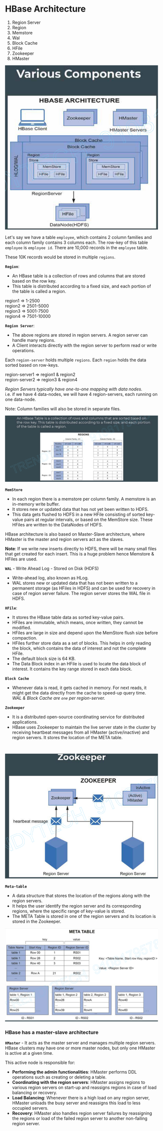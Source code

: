 # HBase Architecture

1. Region Server
2. Region
3. Memstore
4. Wal
5. Block Cache
6. HFile
7. Zookeeper
8. HMaster

![HBase Architecture](./Images/HBase_Architecture.png)

Let's say we have a table `employee`, which contains 2 column families and each column family contains 3 columns each. The row-key of this table `employee` is `employee id`.
There are 10,000 records in the `employee` table.

These 10K records would be stored in multiple `regions`. 

**`Region`**: 
- An HBase table is a collection of rows and columns that are stored based on the row key.
- This table is distributed according to a fixed size, and each portion of the table is called a region.

region1 => 1-2500 <br>
region2 => 2501-5000 <br>
region3 => 5001-7500 <br>
region4 => 7501-10000 <br>

**`Region Server`**: 
- The above regions are stored in region servers. A region server can handle many regions.
- A Client interacts directly with the region server to perform read or write operations.

Each `region-server` holds multiple `regions`. Each `region` holds the data sorted based on row-keys.

region-server1 => region1 & region2 <br>
region-server2 => region3 & region4

*Region Servers typically have one-to-one mapping with data nodes.* <br>
i.e. if we have 4 data-nodes, we will have 4 region-servers, each running on one data-node.

Note: Column families will also be stored in separate files. <br>

![](./Images/HBase%20Table.png)

**`MemStore`** 
- In each region there is a memstore per column family. A memstore is an in-memory write buffer. 
- It stores new or updated data that has not yet been written to HDFS.
- This data gets flushed to HDFS in a new HFile consisting of sorted key-value pairs at regular intervals, or based on the MemStore size. These HFiles are written to the DataNodes of HDFS.

HBase architecture is also based on Master-Slave architecture, where HMaster is the master and region servers act as the slaves.
<br>

**Note**: If we write new inserts directly to HDFS, there will be many small files that get created for each insert. This is a huge problem hence Memstore & HFiles are used.

**`WAL`** - Write Ahead Log - Stored on Disk (HDFS)<br>
- Write-ahead log, also known as HLog.
- WAL stores new or updated data that has not been written to a permanent storage (as HFiles in HDFS) and can be used for recovery in case of region server failure. The region server stores the WAL file in HDFS.

**`HFile`**: 
- It stores the HBase table data as sorted key-value pairs.
- HFiles are immutable, which means, once written, they cannot be modified.
- HFiles are large in size and depend upon the MemStore flush size before compaction.
- HFiles further store data as a set of blocks. This helps in only reading the block, which contains the data of interest and not the complete HFile.
- The default block size is 64 KB.
- The Data Block index in an HFile is used to locate the data block of interest. It contains the key range stored in each data block.


**`Block Cache`** 
- Whenever data is read, it gets cached in memory. For next reads, it might get the data directly from the cache to speed-up query time. <br>
*WAL & Block Cache are `one` per region-server.*

**`Zookeeper`** 
- It is a distributed open-source coordinating service for distributed applications.
- HBase uses Zookeeper to maintain the live server state in the cluster by receiving heartbeat messages from all HMaster (active/inactive) and region servers. It stores the location of the META table.
 <br>

![Zookeeper Communication with HMaster](./Images/zookeeper.png)

**`Meta-table`** 
- A data structure that stores the location of the regions along with the region servers. 
- It helps the user identify the region server and its corresponding regions, where the specific range of key-value is stored. 
- The META Table is stored in one of the region servers and its location is stored in the Zookeeper.

![HBase Meta-table](./Images/HBase_metatable.png)

### **HBase has a master-slave architecture**
**`HMaster`** - It acts as the master server and manages multiple region servers. <br>
HBase clusters may have one or more master nodes, but only one HMaster is active at a given time. <br>

This active node is responsible for:
- **Performing the admin functionalities**: HMaster performs DDL operations such as creating or deleting a table.
- **Coordinating with the region servers**: HMaster assigns regions to various region servers on start-up and reassigns regions in case of load balancing or recovery.
- **Load Balancing**: Whenever there is a high load on any region server, HMaster unloads the busy server and reassigns this load to less occupied servers.
- **Recovery**: HMaster also handles region server failures by reassigning the regions or load of the failed region server to another non-failing region server.






